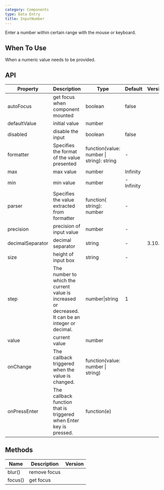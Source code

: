 ```yaml
---
category: Components
type: Data Entry
title: InputNumber
---
```


Enter a number within certain range with the mouse or keyboard.

## When To Use

When a numeric value needs to be provided.

## API

| Property         | Description                                                                                       | Type                                      | Default   | Version |
| ---------------- | ------------------------------------------------------------------------------------------------- | ----------------------------------------- | --------- | ------- |
| autoFocus        | get focus when component mounted                                                                  | boolean                                   | false     |         |
| defaultValue     | initial value                                                                                     | number                                    |           |         |
| disabled         | disable the input                                                                                 | boolean                                   | false     |         |
| formatter        | Specifies the format of the value presented                                                       | function(value: number \| string): string | -         |         |
| max              | max value                                                                                         | number                                    | Infinity  |         |
| min              | min value                                                                                         | number                                    | -Infinity |         |
| parser           | Specifies the value extracted from formatter                                                      | function( string): number                 | -         |         |
| precision        | precision of input value                                                                          | number                                    | -         |         |
| decimalSeparator | decimal separator                                                                                 | string                                    | -         | 3.10.1  |
| size             | height of input box                                                                               | string                                    | -         |         |
| step             | The number to which the current value is increased or decreased. It can be an integer or decimal. | number\|string                            | 1         |         |
| value            | current value                                                                                     | number                                    |           |         |
| onChange         | The callback triggered when the value is changed.                                                 | function(value: number \| string)         |           |         |
| onPressEnter     | The callback function that is triggered when Enter key is pressed.                                | function(e)                               |           |         |

## Methods

| Name    | Description  | Version |
| ------- | ------------ | ------- |
| blur()  | remove focus |         |
| focus() | get focus    |         |
